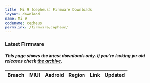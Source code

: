 ```yaml
---
title: Mi 9 (cepheus) Firmware Downloads
layout: download
name: Mi 9
codename: cepheus
permalink: /firmware/cepheus/
---
```


### Latest Firmware
##### This page shows the latest downloads only. If you're looking for old releases check [the archive](/archive/firmware/cepheus/).

<div class="table-responsive-md" id="table-wrapper">
<table id="firmware" class="display dt-responsive nowrap compact table table-striped table-hover table-sm">
    <thead class="thead-dark">
        <tr>
            <th>Branch</th>
            <th>MIUI</th>
            <th>Android</th>
            <th>Region</th>
            <th>Link</th>
            <th>Updated</th>
        </tr>
    </thead>
    <script>loadFirmwareDownloads('cepheus', 'latest')</script>
</table>
</div>
